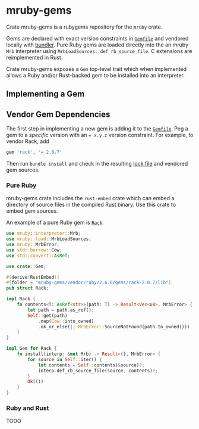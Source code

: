 # mruby-gems

Crate mruby-gems is a rubygems repository for the `mruby` crate.

Gems are declared with exact version constraints in [`Gemfile`](Gemfile) and
vendored locally with [bundler](https://bundler.io/). Pure Ruby gems are loaded
directly into the an mruby `Mrb` interpreter using
`MrbLoadSources::def_rb_source_file`. C extensions are reimplemented in Rust.

Crate mruby-gems exposes a `Gem` top-level trait which when implemented allows a
Ruby and/or Rust-backed gem to be installed into an interpreter.

## Implementing a Gem

## Vendor Gem Dependencies

The first step in implementing a new gem is adding it to the
[`Gemfile`](Gemfile). Peg a gem to a _specific_ version with an `= x.y.z`
version constraint. For example, to vendor Rack, add

```ruby
gem 'rack', '= 2.0.7'
```

Then run `bundle install` and check in the resulting [lock file](Gemfile.lock)
and vendored gem sources.

### Pure Ruby

mruby-gems crate includes the `rust-embed` crate which can embed a directory of
source files in the compiled Rust binary. Use this crate to embed gem sources.

An example of a pure Ruby gem is [`Rack`](src/rubygems/rack.rs):

```rust
use mruby::interpreter::Mrb;
use mruby::load::MrbLoadSources;
use mruby::MrbError;
use std::borrow::Cow;
use std::convert::AsRef;

use crate::Gem;

#[derive(RustEmbed)]
#[folder = "mruby-gems/vendor/ruby/2.6.0/gems/rack-2.0.7/lib"]
pub struct Rack;

impl Rack {
    fn contents<T: AsRef<str>>(path: T) -> Result<Vec<u8>, MrbError> {
        let path = path.as_ref();
        Self::get(path)
            .map(Cow::into_owned)
            .ok_or_else(|| MrbError::SourceNotFound(path.to_owned()))
    }
}

impl Gem for Rack {
    fn install(interp: &mut Mrb) -> Result<(), MrbError> {
        for source in Self::iter() {
            let contents = Self::contents(&source)?;
            interp.def_rb_source_file(source, contents)?;
        }
        Ok(())
    }
}
```

### Ruby and Rust

TODO
